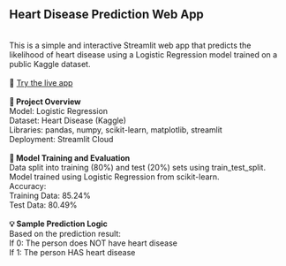 <h2>Heart Disease Prediction Web App</h2> <br>
This is a simple and interactive Streamlit web app that predicts the likelihood of heart disease using a Logistic Regression model trained on a public Kaggle dataset.
<br> <br>
🔗 <a href="https://heart-disease-prediction-0205.streamlit.app/">Try the live app</a>
<br><br>
<b>📌 Project Overview</b><br>
Model: Logistic Regression<br>
Dataset: Heart Disease (Kaggle)<br>
Libraries: pandas, numpy, scikit-learn, matplotlib, streamlit <br>
Deployment: Streamlit Cloud<br><br>
<b>🧪 Model Training and Evaluation</b><br>
Data split into training (80%) and test (20%) sets using train_test_split.<br>
Model trained using Logistic Regression from scikit-learn.<br>
Accuracy:<br>
Training Data: 85.24%<br>
Test Data: 80.49%<br>
<br>
<b>💡 Sample Prediction Logic</b><br>
Based on the prediction result:<br>
If 0: The person does NOT have heart disease<br>
If 1: The person HAS heart disease<br>
